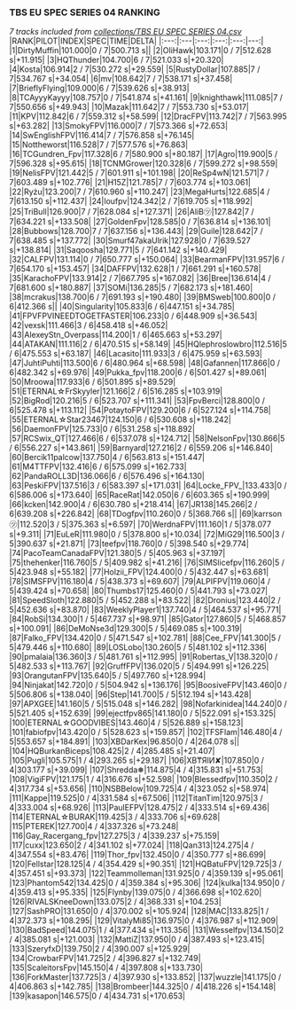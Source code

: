 ### TBS EU SPEC SERIES 04 RANKING
*7 tracks included from [collections/TBS EU SPEC SERIES 04.csv](/collections/TBS%20EU%20SPEC%20SERIES%2004.csv)*
|RANK|PILOT|INDEX|SPEC|TIME|DELTA|
|:---:|:---|:---:|:---:|:---:|---:|
|1|DirtyMuffin|101.000|0 / 7|500.713 s||
|2|OliHawk|103.171|0 / 7|512.628 s|+11.915|
|3|HQThunder|104.700|6 / 7|521.033 s|+20.320|
|4|Kosta|106.914|2 / 7|530.272 s|+29.559|
|5|RustyDollar|107.885|7 / 7|534.767 s|+34.054|
|6|mv|108.642|7 / 7|538.171 s|+37.458|
|7|BrieflyFlying|109.000|6 / 7|539.626 s|+38.913|
|8|TCAyyyKayyy|108.757|0 / 7|541.874 s|+41.161|
|9|knighthawk|111.085|7 / 7|550.656 s|+49.943|
|10|Mazak|111.642|7 / 7|553.730 s|+53.017|
|11|KPV|112.842|6 / 7|559.312 s|+58.599|
|12|DracFPV|113.742|7 / 7|563.995 s|+63.282|
|13|SmokyFPV|116.000|7 / 7|573.366 s|+72.653|
|14|SwEnglishFPV|116.414|7 / 7|576.858 s|+76.145|
|15|Nottheworst|116.528|7 / 7|577.576 s|+76.863|
|16|TCGundren_Fpv|117.328|6 / 7|580.900 s|+80.187|
|17|Agro|119.900|5 / 7|596.328 s|+95.615|
|18|TCNMGrower|120.328|6 / 7|599.272 s|+98.559|
|19|NelisFPV|121.442|5 / 7|601.911 s|+101.198|
|20|ReSp4wN|121.571|7 / 7|603.489 s|+102.776|
|21|H15Z|121.785|7 / 7|603.774 s|+103.061|
|22|Ryżu|123.200|7 / 7|610.960 s|+110.247|
|23|MegaHurts|122.685|4 / 7|613.150 s|+112.437|
|24|loufpv|124.342|2 / 7|619.705 s|+118.992|
|25|TriBull|126.900|7 / 7|628.084 s|+127.371|
|26|AliB㋡|127.842|7 / 7|634.221 s|+133.508|
|27|GoldenFpv|128.585|0 / 7|636.814 s|+136.101|
|28|Bubbows|128.700|7 / 7|637.156 s|+136.443|
|29|Guile|128.642|7 / 7|638.485 s|+137.772|
|30|Smurf47akaUlrik|127.928|0 / 7|639.527 s|+138.814|
|31|Saqoosha|129.771|5 / 7|641.142 s|+140.429|
|32|CALFPV|131.114|0 / 7|650.777 s|+150.064|
|33|BearmanFPV|131.957|6 / 7|654.170 s|+153.457|
|34|DAFFPV|132.628|1 / 7|661.291 s|+160.578|
|35|KarachoFPV|133.914|2 / 7|667.795 s|+167.082|
|36|Bree|136.614|4 / 7|681.600 s|+180.887|
|37|SOMi|136.285|5 / 7|682.173 s|+181.460|
|38|mcrakus|138.700|6 / 7|691.193 s|+190.480|
|39|BMSweb|100.800|0 / 6|412.366 s||
|40|Singularity|105.833|6 / 6|447.151 s|+34.785|
|41|FPVFPVINEEDTOGETFASTER|106.233|0 / 6|448.909 s|+36.543|
|42|vexsk|111.466|3 / 6|458.418 s|+46.052|
|43|AlexeyStn_Overpass|114.200|1 / 6|465.663 s|+53.297|
|44|ATAKAN|111.116|2 / 6|470.515 s|+58.149|
|45|HQlephroslowbro|112.516|5 / 6|475.553 s|+63.187|
|46|Lacasito|111.933|3 / 6|475.959 s|+63.593|
|47|JuhtiPuhti|113.500|6 / 6|480.964 s|+68.598|
|48|Gafannen|117.866|0 / 6|482.342 s|+69.976|
|49|Pukka_fpv|118.200|6 / 6|501.427 s|+89.061|
|50|Mroowa|117.933|6 / 6|501.895 s|+89.529|
|51|ETERNAL☆FrSkyyler|121.166|2 / 6|516.285 s|+103.919|
|52|BigRod|120.216|5 / 6|523.707 s|+111.341|
|53|FpvBerci|128.800|0 / 6|525.478 s|+113.112|
|54|PotaytoFPV|129.200|6 / 6|527.124 s|+114.758|
|55|ETERNAL☆Star23467|124.150|6 / 6|530.608 s|+118.242|
|56|DaemonFPV|125.733|0 / 6|531.258 s|+118.892|
|57|RCSwix_QT|127.466|6 / 6|537.078 s|+124.712|
|58|NelsonFpv|130.866|5 / 6|556.227 s|+143.861|
|59|Barnyard|127.216|2 / 6|559.206 s|+146.840|
|60|Bercik11palcow|137.750|4 / 6|563.813 s|+151.447|
|61|M4TTFPV|132.416|6 / 6|575.099 s|+162.733|
|62|PandaROLL3D|136.066|6 / 6|576.496 s|+164.130|
|63|PeskiFPV|137.516|3 / 6|583.397 s|+171.031|
|64|Locke_FPV_|133.433|0 / 6|586.006 s|+173.640|
|65|RaceRat|142.050|6 / 6|603.365 s|+190.999|
|66|kcken|142.900|4 / 6|630.780 s|+218.414|
|67|JR138|145.266|2 / 6|639.208 s|+226.842|
|68|TDogfpv|110.260|0 / 5|368.766 s||
|69|karrson㋡|112.520|3 / 5|375.363 s|+6.597|
|70|WerdnaFPV|111.160|1 / 5|378.077 s|+9.311|
|71|EuLeR|111.980|0 / 5|378.800 s|+10.034|
|72|MiG29|116.500|3 / 5|390.637 s|+21.871|
|73|teefpv|118.760|0 / 5|398.540 s|+29.774|
|74|PacoTeamCanadaFPV|121.380|5 / 5|405.963 s|+37.197|
|75|thehenker|116.760|5 / 5|409.982 s|+41.216|
|76|SIMSlicefpv|116.260|5 / 5|423.948 s|+55.182|
|77|Holzii_FPV|124.400|0 / 5|432.447 s|+63.681|
|78|SIMSFPV|116.180|4 / 5|438.373 s|+69.607|
|79|ALPIFPV|119.060|4 / 5|439.424 s|+70.658|
|80|Thumbs17|125.460|0 / 5|441.793 s|+73.027|
|81|SpeedSloth|122.880|5 / 5|452.288 s|+83.522|
|82|Dronius|123.440|2 / 5|452.636 s|+83.870|
|83|WeeklyPlayer1|137.740|4 / 5|464.537 s|+95.771|
|84|RobSi|134.300|1 / 5|467.737 s|+98.971|
|85|Gator|127.860|5 / 5|468.857 s|+100.091|
|86|DeMoNse3d|129.300|5 / 5|469.085 s|+100.319|
|87|Falko_FPV|134.420|0 / 5|471.547 s|+102.781|
|88|Cee_FPV|141.300|5 / 5|479.446 s|+110.680|
|89|LOSLobo|130.260|5 / 5|481.102 s|+112.336|
|90|pmalaia|136.360|3 / 5|481.761 s|+112.995|
|91|Robertas_V|138.320|0 / 5|482.533 s|+113.767|
|92|GruffFPV|136.020|5 / 5|494.991 s|+126.225|
|93|OrangutanFPV|135.640|5 / 5|497.760 s|+128.994|
|94|Ninjakat|142.720|0 / 5|504.942 s|+136.176|
|95|BoosiveFPV|143.460|0 / 5|506.806 s|+138.040|
|96|Step|141.700|5 / 5|512.194 s|+143.428|
|97|APXGEE|141.160|5 / 5|515.048 s|+146.282|
|98|Nofarkinidea|144.240|0 / 5|521.405 s|+152.639|
|99|ejectfpv865|141.180|0 / 5|522.091 s|+153.325|
|100|ETERNAL☆GOODVIBES|143.460|4 / 5|526.889 s|+158.123|
|101|fabiofpv|143.420|0 / 5|528.623 s|+159.857|
|102|TFSFlam|146.480|4 / 5|553.657 s|+184.891|
|103|XBDarKex|96.850|0 / 4|264.078 s||
|104|HQBurkanBiceps|108.425|2 / 4|285.485 s|+21.407|
|105|Pugli|105.575|1 / 4|293.265 s|+29.187|
|106|XB₸ЯIИ✘|107.850|0 / 4|303.177 s|+39.099|
|107|Shredda❅|114.875|4 / 4|315.831 s|+51.753|
|108|VigiFPV|121.175|1 / 4|316.676 s|+52.598|
|109|Blessedfpv|110.350|2 / 4|317.734 s|+53.656|
|110|NSBBelow|109.725|4 / 4|323.052 s|+58.974|
|111|Kappe|119.525|0 / 4|331.584 s|+67.506|
|112|TitanTim|120.975|3 / 4|333.004 s|+68.926|
|113|PaulEFPV|128.475|2 / 4|333.514 s|+69.436|
|114|ETERNAL☆BURAK|119.425|3 / 4|333.706 s|+69.628|
|115|PTEREK|127.700|4 / 4|337.326 s|+73.248|
|116|Gay_Racergang_fpv|127.275|3 / 4|339.237 s|+75.159|
|117|cuxx|123.650|2 / 4|341.102 s|+77.024|
|118|Qan313|124.275|4 / 4|347.554 s|+83.476|
|119|Thor_fpv|132.450|0 / 4|350.777 s|+86.699|
|120|Fellstar|128.125|4 / 4|354.429 s|+90.351|
|121|HQBatuFPV|129.725|3 / 4|357.451 s|+93.373|
|122|Teammolleman|131.925|0 / 4|359.139 s|+95.061|
|123|Phantom542|134.425|0 / 4|359.384 s|+95.306|
|124|kulka|134.950|0 / 4|359.413 s|+95.335|
|125|Flynby|139.075|0 / 4|366.698 s|+102.620|
|126|RIVALSKneeDown|133.075|2 / 4|368.331 s|+104.253|
|127|SashPRO|131.650|0 / 4|370.002 s|+105.924|
|128|MAC|133.825|1 / 4|372.373 s|+108.295|
|129|VitalyMi85|136.975|0 / 4|376.987 s|+112.909|
|130|BadSpeed|144.075|1 / 4|377.434 s|+113.356|
|131|Wesselfpv|134.150|2 / 4|385.081 s|+121.003|
|132|MattiZ|137.950|0 / 4|387.493 s|+123.415|
|133|SzeryfxD|139.750|2 / 4|390.007 s|+125.929|
|134|CrowbarFPV|141.725|2 / 4|396.827 s|+132.749|
|135|ScaleitorsFpv|145.150|4 / 4|397.808 s|+133.730|
|136|ForkMaster|137.725|3 / 4|397.930 s|+133.852|
|137|wuzzle|141.175|0 / 4|406.863 s|+142.785|
|138|Brombeer|144.325|0 / 4|418.226 s|+154.148|
|139|kasapon|146.575|0 / 4|434.731 s|+170.653|
